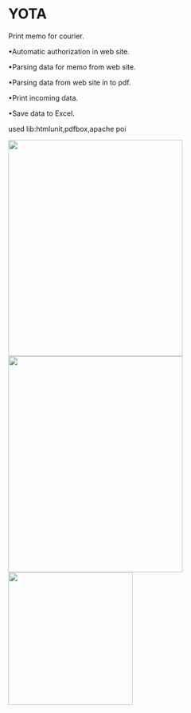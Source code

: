 # YOTA
Print memo for courier.

•Automatic authorization in web site.

•Parsing data for memo from web site.

•Parsing data from web site in to pdf.

•Print incoming data.

•Save data to Excel.

used lib:htmlunit,pdfbox,apache poi


<img src="https://pp.vk.me/c636920/v636920263/24364/jjETBdKBKMU.jpg" width="350" height="433">
<img src="https://pp.vk.me/c636920/v636920263/2436c/TF9w40jE8fc.jpg" width="350" height="433">
<img src="https://pp.vk.me/c636920/v636920263/24373/zYMuc3g86h4.jpg" align="center" width="250" height="266">
